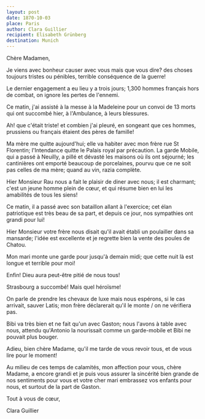 ```yaml
---
layout: post
date: 1870-10-03
place: Paris
author: Clara Guillier
recipient: Elisabeth Grünberg
destination: Munich
---
```


Chère Madamen,

Je viens avec bonheur causer avec vous mais que vous dire? des choses toujours
tristes ou pénibles, terrible conséquence de la guerre!

Le dernier engagement a eu lieu y a trois jours; 1,300 hommes français hors de
combat, on ignore les pertes de l'ennemi.

Ce matin, j'ai assisté à la messe à la Madeleine pour un convoi de 13 morts qui
ont succombé hier, à l'Ambulance, à leurs blessures.

Ah! que c'était triste! et combien j'ai pleuré, en songeant que ces hommes,
prussiens ou français étaient des pères de famille!

Ma mère me quitte aujourd'hui; elle va habiter avec mon frère rue St Florentin;
l'Intendance quitte le Palais royal par précaution. La garde Mobile, qui
a passé à Neuilly, a pillé et dévasté les maisons où ils ont séjourné; les
cantinières ont emporté beaucoup de porcelaines, pourvu que ce ne soit pas
celles de ma mère; quand au vin, razia complète.

Hier Monsieur Rau nous a fait le plaisir de diner avec nous; il est charmant;
c'est un jeune homme plein de cœur, et qui résume bien en lui les amabilités de
tous les siens!

Ce matin, il a passé avec son bataillon allant à l'exercice; cet élan
patriotique est très beau de sa part, et depuis ce jour, nos sympathies ont
grandi pour lui!

Hier Monsieur votre frère nous disait qu'il avait établi un poulailler dans sa
mansarde; l'idée est excellente et je regrette bien la vente des poules de
Chatou.

Mon mari monte une garde pour jusqu'à demain midi; que cette nuit là est longue
et terrible pour moi!

Enfin! Dieu aura peut-être pitié de nous tous!

Strasbourg a succombé! Mais quel héroïsme!

On parle de prendre les chevaux de luxe mais nous espérons, si le cas arrivait,
sauver Latis; mon frère déclarerait qu'il le monte / on ne vérifiera pas.

Bibi va très bien et ne fait qu'un avec Gaston; nous l'avons à table avec nous,
attendu qu'Antonio la nourissait comme un garde-mobile et Bibi ne pouvait plus
bouger.

Adieu, bien chère Madame, qu'il me tarde de vous revoir tous, et de vous lire
pour le moment!

Au milieu de ces temps de calamités, mon affection pour vous, chère Madame,
a encore grandi et je puis vous assurer la sincérité bien grande de nos
sentiments pour vous et votre cher mari embrassez vos enfants pour nous, et
surtout de la part de Gaston.

Tout à vous de cœur,

Clara Guillier
